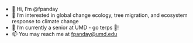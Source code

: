 - 👋 Hi, I’m @fpanday
- 👀 I’m interested in global change ecology, tree migration, and ecosystem response to climate change
- 🌱 I’m currently a senior at UMD - go terps 🐢!
- 📫 You may reach me at fpanday@umd.edu

<!---
fpanday/fpanday is a ✨ special ✨ repository because its `README.md` (this file) appears on your GitHub profile.
You can click the Preview link to take a look at your changes.
--->
